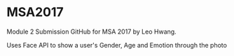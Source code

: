 # MSA2017

Module 2 Submission GitHub for MSA 2017 by Leo Hwang.

Uses Face API to show a user's Gender, Age and Emotion through the photo
